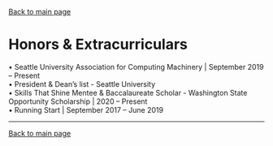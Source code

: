 [Back to main page](./README.md)

# Honors & Extracurriculars

• Seattle University Association for Computing Machinery | September 2019 – Present\
• President & Dean’s list - Seattle University\
• Skills That Shine Mentee & Baccalaureate Scholar - Washington State Opportunity Scholarship | 2020 – Present\
• Running Start | September 2017 – June 2019

---

[Back to main page](./README.md)
